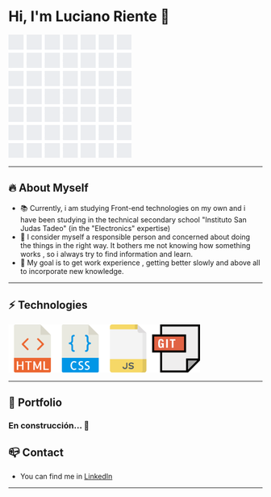 # Hi, I'm Luciano Riente 👋

![Gif](GIF.gif 'GIF: https://giphy.com/gifs/hackernoon-hacker-noon-random-pixels-dxn6fRlTIShoeBr69')

<!-- ![Gif](GIF2.gif) -->
<!-- ![Gif](GIF3.gif) -->

---

## :fire: About Myself

- :books: Currently, i am studying Front-end technologies on my own and i have been studying in the technical secondary school "Instituto San Judas Tadeo" (in the "Electronics" expertise)
- :mag_right: I consider myself a responsible person and concerned about doing the things in the right way. It bothers me not knowing how something works , so i always try to find information and learn.
- :money_with_wings: My goal is to get work experience , getting better slowly and above all to incorporate new knowledge.

---

## :zap: Technologies

<img src="html.png" width="95px" alt="HTML logo"/><img src="css.png" width="95px" alt="CSS logo"/><img src="javascript.png" width="95px" alt="Javascript logo"/><img src="git.png" width="95px" alt="GIT logo"/>

---

## :page_with_curl: Portfolio

### En construcción... :hammer:

## :mailbox_closed: Contact

- You can find me in [LinkedIn]

---

[linkedin]: https://www.linkedin.com/in/luciano-riente-7551901b1/?locale=en_US

<!--
**Lucssiano/lucssiano** is a ✨ _special_ ✨ repository because its `README.md` (this file) appears on your GitHub profile.


Here are some ideas to get you started:

- 🔭 I’m currently working on ...
- 🌱 I’m currently learning ...
- 👯 I’m looking to collaborate on ...
- 🤔 I’m looking for help with ...
- 💬 Ask me about ...
- 📫 How to reach me: ...
- 😄 Pronouns: ...
- ⚡ Fun fact: ...
-->
